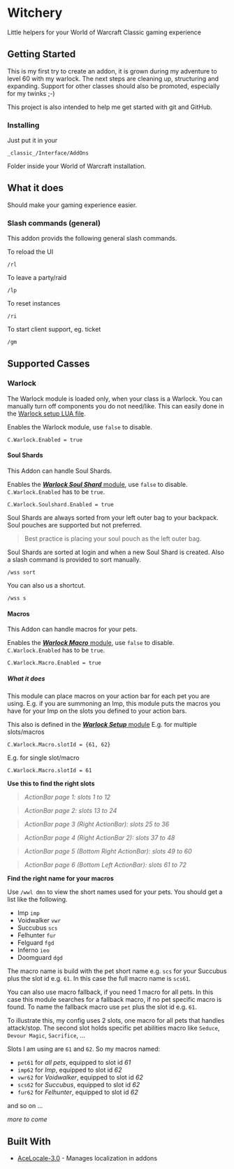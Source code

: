 # Witchery

Little helpers for your World of Warcraft Classic gaming experience

## Getting Started

This is my first try to create an addon, it is grown during my adventure to level 60 with my warlock.
The next steps are cleaning up, structuring and expanding. Support for other classes should also be promoted, especially for my twinks ;-)

This project is also intended to help me get started with git and GitHub.

### Installing

Just put it in your

```
_classic_/Interface/AddOns
```
Folder inside your World of Warcraft installation.

## What it does

Should make your gaming experience easier.

### Slash commands (general)

This addon provids the following general slash commands.

To reload the UI
```
/rl
```

To leave a party/raid
```
/lp
```

To reset instances
```
/ri
```

To start client support, eg. ticket
```
/gm
```

## Supported Casses

### Warlock

The Warlock module is loaded only, when your class is a Warlock. You can manually turn off components you do not need/like. This can easily done in the [Warlock setup LUA file](Classes/Warlock/Setup.lua).

Enables the Warlock module, use `false` to disable.
```
C.Warlock.Enabled = true
```

#### Soul Shards

This Addon can handle Soul Shards.

Enables the [***Warlock Soul Shard*** module](Classes/Warlock/Setup.lua), use `false` to disable. `C.Warlock.Enabled` has to be `true`.
```
C.Warlock.Soulshard.Enabled = true
```

Soul Shards are always sorted from your left outer bag to your backpack. Soul pouches are supported but not preferred.

> Best practice is placing your soul pouch as the left outer bag.

Soul Shards are sorted at login and when a new Soul Shard is created. Also a slash command is provided to sort manually.
```
/wss sort
```

You can also us a shortcut.
```
/wss s
```
#### Macros

This Addon can handle macros for your pets.

Enables the [***Warlock Macro*** module](Classes/Warlock/Setup.lua), use `false` to disable. `C.Warlock.Enabled` has to be `true`.
```
C.Warlock.Macro.Enabled = true
```
##### What it does
This module can place macros on your action bar for each pet you are using. E.g. if you are summoning an Imp, this module puts the macros you have for your Imp on the slots you defined to your action bars.

This also is defined in the [***Warlock Setup*** module](Classes/Warlock/Setup.lua)
E.g. for multiple slots/macros
```
C.Warlock.Macro.slotId = {61, 62}
```
E.g. for single slot/macro
```
C.Warlock.Macro.slotId = 61
```
**Use this to find the right slots**

> *ActionBar page 1: slots 1 to 12*

> *ActionBar page 2: slots 13 to 24*

> *ActionBar page 3 (Right ActionBar): slots 25 to 36*

> *ActionBar page 4 (Right ActionBar 2): slots 37 to 48*

> *ActionBar page 5 (Bottom Right ActionBar): slots 49 to 60*

> *ActionBar page 6 (Bottom Left ActionBar): slots 61 to 72*


**Find the right name for your macros**

Use `/wwl dmn` to view the short names used for your pets. You should get a list like the following.

- Imp `imp`
- Voidwalker `vwr`
- Succubus `scs`
- Felhunter `fur`
- Felguard `fgd`
- Inferno `ieo`
- Doomguard `dgd`

The macro name is build with the pet short name e.g. `scs` for your Succubus plus the slot id e.g. `61`.
In this case the full macro name is `scs61`.

You can also use macro fallback, if you need 1 macro for all pets. In this case this module searches for a fallback macro, if no pet specific macro is found. To name the fallback macro use `pet` plus the slot id e.g. `61`.

To illustrate this, my config uses 2 slots, one macro for all pets that handles attack/stop. The second slot holds specific pet abilities macro like `Seduce`, `Devour Magic`, `Sacrifice`, ...

Slots I am using are `61` and `62`.
So my macros named:
- `pet61` for *all pets*, equipped to slot id *61*
- `imp62` for *Imp*, equipped to slot id *62*
- `vwr62` for *Voidwalker*, equipped to slot id *62*
- `scs62` for *Succubus*, equipped to slot id *62*
- `fur62` for *Felhunter*, equipped to slot id *62*

and so on ...

*more to come*

## Built With

* [AceLocale-3.0](https://www.wowace.com/projects/ace3/pages/api/ace-locale-3-0) - Manages localization in addons
